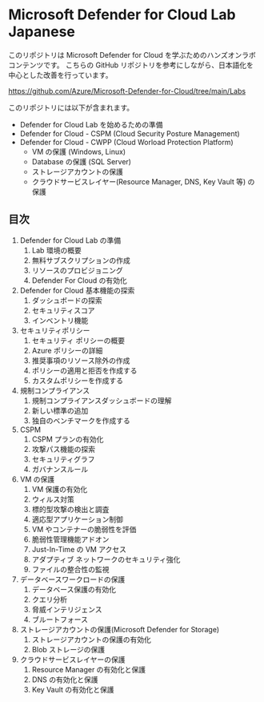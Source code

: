# Microsoft Defender for Cloud Lab Japanese
このリポジトリは Microsoft Defender for Cloud を学ぶためのハンズオンラボコンテンツです。
こちらの GitHub リポジトリを参考にしながら、日本語化を中心とした改善を行っています。

https://github.com/Azure/Microsoft-Defender-for-Cloud/tree/main/Labs

このリポジトリには以下が含まれます。
* Defender for Cloud Lab を始めるための準備
* Defender for Cloud - CSPM (Cloud Security Posture Management)
* Defender for Cloud - CWPP (Cloud Worload Protection Platform)
    * VM の保護 (Windows, Linux)
    * Database の保護 (SQL Server)
    * ストレージアカウントの保護
    * クラウドサービスレイヤー(Resource Manager, DNS, Key Vault 等) の保護

## 目次
1. Defender for Cloud Lab の準備
    1. Lab 環境の概要
    1. 無料サブスクリプションの作成
    1. リソースのプロビジョニング
    1. Defender For Cloud の有効化
1. Defender for Cloud 基本機能の探索
    1. ダッシュボードの探索
    1. セキュリティスコア
    1. インベントリ機能
1. セキュリティポリシー
    1. セキュリティ ポリシーの概要
    1. Azure ポリシーの詳細
    1. 推奨事項のリソース除外の作成
    1. ポリシーの適用と拒否を作成する
    1. カスタムポリシーを作成する
1. 規制コンプライアンス
    1. 規制コンプライアンスダッシュボードの理解
    1. 新しい標準の追加
    1. 独自のベンチマークを作成する
1. CSPM
    1. CSPM プランの有効化
    1. 攻撃パス機能の探索
    1. セキュリティグラフ
    1. ガバナンスルール
1. VM の保護
    1. VM 保護の有効化
    1. ウィルス対策
    1. 標的型攻撃の検出と調査
    1. 適応型アプリケーション制御
    1. VM やコンテナーの脆弱性を評価
    1. 脆弱性管理機能アドオン
    1. Just-In-Time の VM アクセス
    1. アダプティブ ネットワークのセキュリティ強化
    1. ファイルの整合性の監視
1. データベースワークロードの保護
    1. データベース保護の有効化
    1. クエリ分析
    1. 脅威インテリジェンス
    1. ブルートフォース
1. ストレージアカウントの保護(Microsoft Defender for Storage)
    1. ストレージアカウントの保護の有効化
    1. Blob ストレージの保護
1. クラウドサービスレイヤーの保護
    1. Resource Manager の有効化と保護
    1. DNS の有効化と保護
    1. Key Vault の有効化と保護

